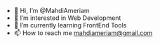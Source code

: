 - 👋 Hi, I’m @MahdiAmeriam
- 👀 I’m interested in Web Development
- 🌱 I’m currently learning FrontEnd Tools
- 📫 How to reach me mahdiameriam@gmail.com

<!---
MahdiAmeriam/MahdiAmeriam is a ✨ special ✨ repository because its `README.md` (this file) appears on your GitHub profile.
You can click the Preview link to take a look at your changes.
--->
